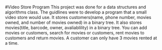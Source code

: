 #Video Store Program
This project was done for a data structures and algorithms class. The guidlines were to develop a program that a small video store would use.
It stores customers(name, phone number, movies owned, and number of movies owned) in a binary tree.
It also stores movies(title, barcode, owner, avaliablility) in a binary tree. 
You can add movies or customers, search for movies or customers, rent movies to customers and return movies. A customer can only have 3 movies rented at a time.
